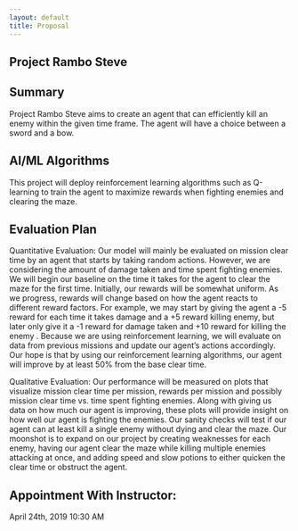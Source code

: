 ```yaml
---
layout: default
title: Proposal
---
```


## Project Rambo Steve

## Summary
Project Rambo Steve aims to create an agent that can efficiently kill an enemy within the given time frame. The agent will have a choice between a sword and a bow. 

## AI/ML Algorithms
This project will deploy reinforcement learning algorithms such as Q-learning to train the agent to maximize rewards when fighting enemies and clearing the maze.

## Evaluation Plan
Quantitative Evaluation:
Our model will mainly be evaluated on mission clear time by an agent that starts by taking random actions. However, we are considering the amount of damage taken and time spent fighting enemies. We will begin our baseline on the time it takes for the agent to clear the maze for the first time. Initially, our rewards will be somewhat uniform. As we progress, rewards will change based on how the agent reacts to different reward factors. For example, we may start by giving the agent a -5 reward for each time it takes damage and a +5 reward killing enemy, but later only give it a -1 reward for damage taken and +10 reward for killing the enemy . Because we are using reinforcement learning, we will evaluate on data from previous missions and update our agent’s actions accordingly. Our hope is that by using our reinforcement learning algorithms, our agent will improve by at least 50% from the base clear time.

Qualitative Evaluation:
Our performance will be measured on plots that visualize mission clear time per mission, rewards per mission and possibly mission clear time vs. time spent fighting enemies. Along with giving us data on how much our agent is improving, these plots will provide insight on how well our agent is fighting the enemies. Our sanity checks will test if our agent can at least kill a single enemy without dying and clear the maze. Our moonshot is to expand on our project by creating weaknesses for each enemy, having our agent clear the maze while killing multiple enemies attacking at once, and adding speed and slow potions to either quicken the clear time or obstruct the agent.

## Appointment With Instructor:
April 24th, 2019 10:30 AM
